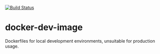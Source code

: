 [![Build Status](https://circleci.com/gh/fabiocorneti/docker-dev-images.svg?&style=shield&circle-token=a7f86aeaceaa1c0dac4d1d75c2aced09488d4787)](https://circleci.com/gh/fabiocorneti/docker-dev-images)

docker-dev-image
================

Dockerfiles for local development environments, unsuitable for production usage.

